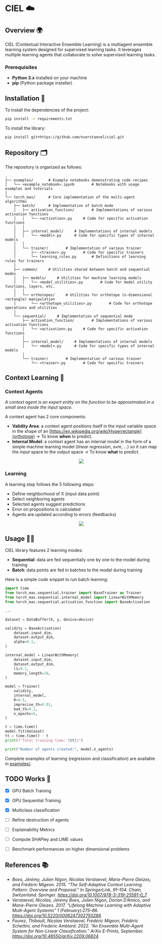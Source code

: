 # CIEL ☁️

## Overview 🌍

CIEL (Contextual Interactive Ensemble Learning) is a multiagent ensemble learning system designed for supervised learning tasks. It leverages multiple learning agents that collaborate to solve supervised learning tasks.

### Prerequisites

- **Python 3.x** installed on your machine
- **pip** (Python package installer)

## Installation 💾

To install the dependencies of the project:

```bash
pip install -r requirements.txt
```

To install the library:

```bash
pip install git+https://github.com/nverstaevel/ciel.git
```

## Repository 🗂️

The repository is organized as follows:

```
.
├── examples/       # Example notebooks demonstrating code recipes
│   └── <example_notebook>.ipynb        # Notebooks with usage examples and tutorials
│
└── torch_mas/      # Core implementation of the multi-agent algorithms
    ├── batch/      # Implementation of batch mode
    │   ├── activation_function/        # Implementations of various activation functions
    │   │   └── <activation>.py     # Code for specific activation functions
    │   │
    │   ├── internal_model/     # Implementations of internal models
    │   │   └── <model>.py      # Code for specific types of internal models
    │   │
    │   └── trainer/        # Implementation of various trainer
    │       ├── <trainer>.py        # Code for specific trainers
    │       └── learning_rules.py       # Definitions of learning rules for trainers
    │
    ├── common/     # Utilities shared between batch and sequential modes
    │   ├── models/     # Utilities for machine learning models
    │   │   └── <model_utilities>.py        # Code for model utility functions, layers, etc.
    │   │
    │   └── orthotopes/     # Utilities for orthotope (n-dimensional rectangle) manipulation
    │       └── <orthotope_utilities>.py        # Code for orthotope operations and utilities
    │
    └── sequential/     # Implementation of sequential mode
        ├── activation_function/        # Implementations of various activation functions
        │   └── <activation>.py     # Code for specific activation functions
        │
        ├── internal_model/     # Implementations of internal models
        │   └── <model>.py      # Code for specific types of internal models
        │
        └── trainer/        # Implementation of various trainer
            └── <trainer>.py        # Code for specific trainers
```

## Context Learning 🤖

### Context Agents 

_A context agent is an expert entity on the function to be approximated in a small area inside the input space._

A context agent has 2 core components:

- **Validity Area**: a context agent positions itself in the input variable space in the shape of an [https://en.wikipedia.org/wiki/Hyperrectangle](orthotope) → To know **when** to predict.
- **Internal Model**: a context agent has an internal model in the form of a simple machine learning model (_linear regression_, _svm_, ...) so it can map the input space to the output space → To know **what** to predict.

<p align="center"><image src="images/context_agent_structure.png"></p>

### Learning 

A learning step follows the 5 following steps:

- Define neighborhood of X (input data point)
- Select neighboring agents
- Selected agents suggest predictions
- Error on propositions is calculated
- Agents are updated according to errors (feedbacks)

<p align="center"><image src="images/learning_with_context_agents.gif"></p>

## Usage 🧑‍💻

CIEL library features 2 learning modes:

- **Sequential**: data are fed sequentially one by one to the model during training
- **Batch**: data points are fed in batches to the model during training

Here is a simple code snippet to run batch learning:

```python
import time
from torch_mas.sequential.trainer import BaseTrainer as Trainer
from torch_mas.sequential.internal_model import LinearWithMemory
from torch_mas.sequential.activation_function import BaseActivation

...

dataset = DataBuffer(X, y, device=device)

validity = BaseActivation(
    dataset.input_dim, 
    dataset.output_dim, 
    alpha=0.1, 
)

internal_model = LinearWithMemory(
    dataset.input_dim, 
    dataset.output_dim, 
    l1=0.1, 
    memory_length=10, 
)

model = Trainer(
    validity,
    internal_model,
    R=0.5,
    imprecise_th=0.01,
    bad_th=0.1,
    n_epochs=5,
)

t = time.time()
model.fit(dataset)
tt = time.time() - t
print(f"Total training time: {tt}s")

print("Number of agents created:", model.n_agents)
```

Complete examples of learning (regression and classification) are available in [examples/](https://github.com/nverstaevel/ciel/tree/main/examples).

## TODO Works 📝

- [x] GPU Batch Training
- [x] GPU Sequential Training
- [x] Multiclass classification
- [ ] Refine destruction of agents
- [ ] Explainability Metrics
- [ ] Compute SHAPley and LIME values
- [ ] Benchmark performances on higher dimensional problems


## References 📚

- _Boes, Jérémy, Julien Nigon, Nicolas Verstaevel, Marie-Pierre Gleizes, and Frédéric Migeon. 2015. “The Self-Adaptive Context Learning Pattern: Overview and Proposal.” In SpringerLink, 91–104. Cham, Switzerland: Springer. https://doi.org/10.1007/978-3-319-25591-0_7._
- _Verstaevel, Nicolas, Jérémy Boes, Julien Nigon, Dorian D’Amico, and Marie-Pierre Gleizes. 2017. “Lifelong Machine Learning with Adaptive Multi-Agent Systems” 1 (February):275–86. https://doi.org/10.5220/0006247302750286._
- _Fourez, Thibault, Nicolas Verstaevel, Frédéric Migeon, Frédéric Schettini, and Frederic Amblard. 2022. “An Ensemble Multi-Agent System for Non-Linear Classification.” ArXiv E-Prints, September. https://doi.org/10.48550/arXiv.2209.06824._
